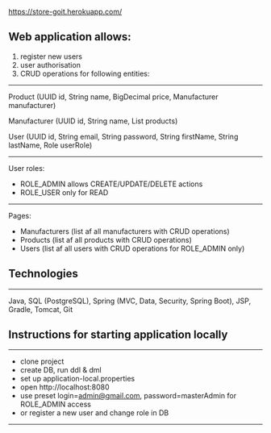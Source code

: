 https://store-goit.herokuapp.com/

Web application allows:
-----------------------------------------

1. register new users
2. user authorisation
3. CRUD operations for following entities:
-----------------------------------------

Product (UUID id, String name, BigDecimal price, Manufacturer manufacturer)

Manufacturer (UUID id, String name, List<Product> products)

User (UUID id, String email, String password, String firstName, String lastName, Role userRole)

-----------------------------------------
User roles:
- ROLE_ADMIN allows CREATE/UPDATE/DELETE actions
- ROLE_USER only for READ
-----------------------------------------
Pages:

- Manufacturers (list af all manufacturers with CRUD operations)
- Products (list af all products with CRUD operations)
- Users (list af all users with CRUD operations for ROLE_ADMIN only)

Technologies
-----------------------------------------
-----------------------------------------
Java, SQL (PostgreSQL), Spring (MVC, Data, Security, Spring Boot), JSP, Gradle, Tomcat, Git

Instructions for starting application locally
-----------------------------------------
-----------------------------------------
- clone project
- create DB, run ddl & dml
- set up application-local.properties
- open http://localhost:8080
- use preset login=admin@gmail.com, password=masterAdmin for ROLE_ADMIN access 
- or register a new user and change role in DB
-----------------------------------------
